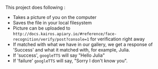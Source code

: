 This project does following :

- Takes a picture of you on the computer
- Saves the file in your local filesystem
- Picture can be uploaded to `http://docs.kairos.apiary.io/#reference/face-recognition/verify/post?console=1` for verification right away
- If matched with what we have in our gallery, we get a response of 'Success' and what it matched with, for example, Julia.
- If 'success', `googleTTS` will say "Hello Julia"
- If 'failure' `googleTTS` will say, "Sorry I don't know you".